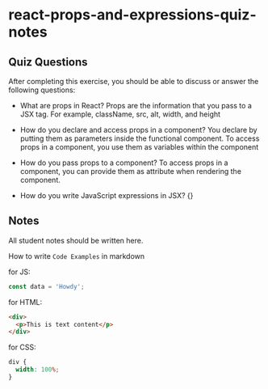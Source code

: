 # react-props-and-expressions-quiz-notes

## Quiz Questions

After completing this exercise, you should be able to discuss or answer the following questions:

- What are props in React?
  Props are the information that you pass to a JSX tag. For example, className, src, alt, width, and height

- How do you declare and access props in a component?
  You declare by putting them as parameters inside the functional component.
  To access props in a component, you use them as variables within the component

- How do you pass props to a component?
  To access props in a component, you can provide them as attribute when rendering the component.

- How do you write JavaScript expressions in JSX?
  {}

## Notes

All student notes should be written here.

How to write `Code Examples` in markdown

for JS:

```javascript
const data = 'Howdy';
```

for HTML:

```html
<div>
  <p>This is text content</p>
</div>
```

for CSS:

```css
div {
  width: 100%;
}
```
